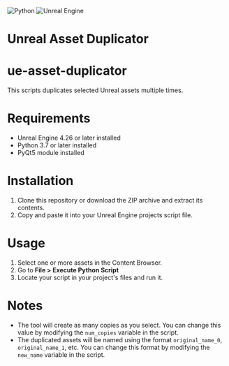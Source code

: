 ![Python](https://img.shields.io/badge/python-3670A0?style=for-the-badge&logo=python&logoColor=ffdd54)
![Unreal Engine](https://img.shields.io/badge/unrealengine-%23313131.svg?style=for-the-badge&logo=unrealengine&logoColor=white)

# Unreal Asset Duplicator

# ue-asset-duplicator

This scripts duplicates selected Unreal assets multiple times.

# Requirements

* Unreal Engine 4.26 or later installed
* Python 3.7 or later installed
* PyQt5 module installed

# Installation
1. Clone this repository or download the ZIP archive and extract its contents.
2. Copy and paste it into your Unreal Engine projects script file.

# Usage
1. Select one or more assets in the Content Browser.
2. Go to **File > Execute Python Script**
3. Locate your script in your project's files and run it.

# Notes
* The tool will create as many copies as you select. You can change this value by modifying the ```num_copies``` variable in the script.
* The duplicated assets will be named using the format ```original_name_0```, ```original_name_1```, etc. You can change this format by modifying the ```new_name``` variable in the script.
